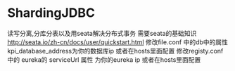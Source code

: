 # ShardingJDBC
读写分离,分库分表以及用seata解决分布式事务
需要seata的基础知识  http://seata.io/zh-cn/docs/user/quickstart.html
修改file.conf  中的db中的属性  kpi_database_address为你的数据库ip 或者在hosts里面配置
修改registy.conf 中的 eureka的 serviceUrl 属性 为你的eureka ip 或者在hosts里面配置
